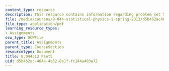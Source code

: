 ```yaml
---
content_type: resource
description: This resource contains information regarding problem set 5.
file: /media/courses/8-044-statistical-physics-i-spring-2013/d5b462ac40444a528e1ffc144a403a72_MIT8_044S13_ps5.pdf
file_type: application/pdf
learning_resource_types:
- Assignments
ocw_type: OCWFile
parent_title: Assignments
parent_type: CourseSection
resourcetype: Document
title: 8.044s13 Pset5
uid: d5b462ac-4044-4a52-8e1f-fc144a403a72
---
```

